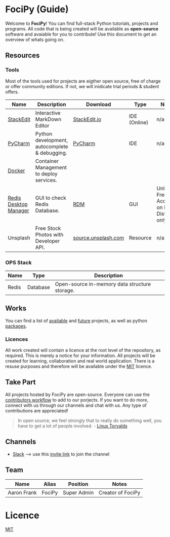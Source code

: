 # FociPy (Guide)

Welcome to **FociPy**! You can find full-stack Python tutorials, projects and programs. All code that is being created will be available as **open-source** software and avaiable for you to contribute! Use this document to get an overview of whats going on.

## Resources

### Tools

Most of the tools used for projects are eigther open source, free of charge or offer community editions. If not, we will inidicate trial periods & student offers.

| Name | Description | Download | Type | Notes |
| --- | --- | --- | --- | --- |
| [StackEdit](info/StackEdit.md) | Interactive MarkDown Editor |[StackEdit.io](https://stackedit.io/)| IDE (Online)| n/a  |
| [PyCharm](info/PyCharm.md) | Python development, autocomplete & debugging. | [PyCharm](https://www.jetbrains.com/pycharm/download/) | IDE | n/a |
| [Docker](info/Docker.md) | Container Management to deploy services. |
| [Redis Desktop Manager](info/RedisDesktopManager.md) | GUI to check Redis Database. | [RDM](https://redisdesktop.com/) | GUI | Unlimited Free Access on Linux Distors only. |
| Unsplash | Free Stock Photos with Developer API. | [source.unsplash.com](https://source.unsplash.com) | Resource | n/a |

### OPS Stack

| Name  | Type | Description |
| --- | --- | --- |
| Redis | Database | Open-source in-memory data structure storage. 

## Works

You can find a list of [available](enterprise/README.md) and [future](future/README.md) projects, as well as python [packages](packages/README.md).

### Licences

All work created will contain a licence at the root level of the repository, as required. This is merely a notice for your information. All projects will be created for learning, collaboration and real world application. There is a resuse purposes and therefore will be available under the [MIT](https://opensource.org/licenses/MIT) licence.

## Take Part

All projects hosted by FociPy are open-source. Everyone can use the [contributors workflow](https://github.com/firstcontributions/first-contributions) to add to our porjects. If you want to do more, connect with us through our channels and chat with us. Any type of contributions are appreciated!

>In open source, we feel strongly that to really do something well, you have to get a lot of people involved. - [Linus Torvalds](https://www.azquotes.com/quote/809330?ref=open-source)

## Channels

- [Slack](info/Slack.md) --> use this [invite link](https://join.slack.com/t/focipy/shared_invite/enQtODgyODM2MTIwNTM1LWFlOGY0MjRjNDEwZTM2ZjZhMzViZjcyNTFmODExZDk2N2RjNzJmMzU3ZmZlZWNmYTFhNzhhZGU1MTgxNGE3YTQ) to join the channel

## Team

| Name | Alias | Position | Notes |
| --- | --- | ---| --- |
| Aaron Frank | FociPy | Super Admin | Creator of FociPy |

# Licence

[MIT](MIT-LICENCE)